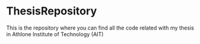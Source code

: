 # ThesisRepository
This is the repository where you can find all the code related with my thesis in Athlone Institute of Technology (AIT)
